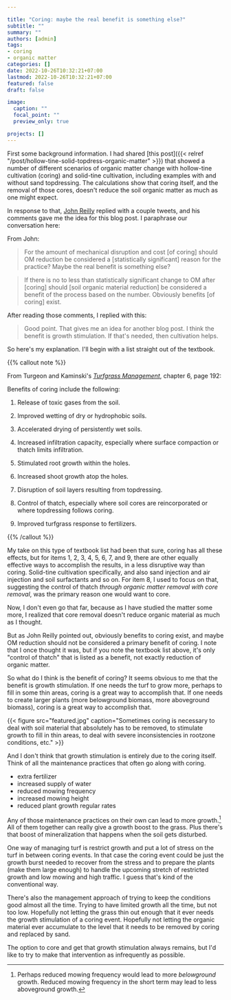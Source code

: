 ```yaml
---

title: "Coring: maybe the real benefit is something else?"
subtitle: ""
summary: ""
authors: [admin]
tags: 
- coring
- organic matter
categories: []
date: 2022-10-26T10:32:21+07:00
lastmod: 2022-10-26T10:32:21+07:00
featured: false
draft: false

image:
  caption: ""
  focal_point: ""
  preview_only: true

projects: []
---
```


First some background information. I had shared [this post]({{< relref "/post/hollow-tine-solid-topdress-organic-matter" >}}) that showed a number of different scenarios of organic matter change with hollow-tine cultivation (coring) and solid-tine cultivation, including examples with and without sand topdressing. The calculations show that coring itself, and the removal of those cores, doesn't reduce the soil organic matter as much as one might expect.

In response to that, [John Reilly](https://twitter.com/turfmonkeyboy/status/1577685394702868483) replied with a couple tweets, and his comments gave me the idea for this blog post. I paraphrase our conversation here:

From John:

> For the amount of mechanical disruption and cost [of coring] should OM reduction be considered a [statistically significant] reason for the practice? Maybe the real benefit is something else?

> If there is no to less than statistically significant change to OM after [coring] should [soil organic material reduction] be considered a benefit of the process based on the number. Obviously benefits [of coring] exist.

After reading those comments, I replied with this:

> Good point. That gives me an idea for another blog post. I think the benefit is growth stimulation. If that's needed, then cultivation helps.

So here's my explanation. I'll begin with a list straight out of the textbook. 

{{% callout note %}}

From Turgeon and Kaminski's [*Turfgrass Management*](https://turfpath.com/book/), chapter 6, page 192:

Benefits of coring include the following:

1. Release of toxic gases from the soil.

2. Improved wetting of dry or hydrophobic soils.

3. Accelerated drying of persistently wet soils.

4. Increased infiltration capacity, especially where surface compaction or thatch limits infiltration.

5. Stimulated root growth within the holes.

6. Increased shoot growth atop the holes.

7. Disruption of soil layers resulting from topdressing.

8. Control of thatch, especially where soil cores are reincorporated or where topdressing follows coring.

9. Improved turfgrass response to fertilizers.

{{% /callout %}}

My take on this type of textbook list had been that sure, coring has all these effects, but for items 1, 2, 3, 4, 5, 6, 7, and 9, there are other equally effective ways to accomplish the results, in a less disruptive way than coring. Solid-tine cultivation specifically, and also sand injection and air injection and soil surfactants and so on. For item 8, I used to focus on that, suggesting the control of thatch *through organic matter removal with core removal*, was the primary reason one would want to core. 

Now, I don't even go that far, because as I have studied the matter some more, I realized that core removal doesn't reduce organic material as much as I thought.

But as John Reilly pointed out, obviously benefits to coring exist, and maybe OM reduction should not be considered a primary benefit of coring. I note that I once thought it was, but if you note the textbook list above, it's only "control of thatch" that is listed as a benefit, not exactly reduction of organic matter.

So what do I think is the benefit of coring? It seems obvious to me that the benefit is growth stimulation. If one needs the turf to grow more, perhaps to fill in some thin areas, coring is a great way to accomplish that. If one needs to create larger plants (more belowground biomass, more aboveground biomass), coring is a great way to accomplish that. 

{{< figure src="featured.jpg" caption="Sometimes coring is necessary to deal with soil material that absolutely has to be removed, to stimulate growth to fill in thin areas, to deal with severe inconsistencies in rootzone conditions, etc." >}}

And I don't think that growth stimulation is entirely due to the coring itself. Think of all the maintenance practices that often go along with coring. 

* extra fertilizer
* increased supply of water
* reduced mowing frequency
* increased mowing height
* reduced plant growth regular rates

Any of those maintenance practices on their own can lead to more growth.[^1] All of them together can really give a growth boost to the grass. Plus there's that boost of mineralization that happens when the soil gets disturbed.

[^1]: Perhaps reduced mowing frequency would lead to more *belowground* growth. Reduced mowing frequency in the short term may lead to less aboveground growth.

One way of managing turf is restrict growth and put a lot of stress on the turf in between coring events. In that case the coring event could be just the growth burst needed to recover from the stress and to prepare the plants (make them large enough) to handle the upcoming stretch of restricted growth and low mowing and high traffic. I guess that's kind of the conventional way. 

There's also the management approach of trying to keep the conditions good almost all the time. Trying to have limited growth all the time, but not too low. Hopefully not letting the grass thin out enough that it ever needs the growth stimulation of a coring event. Hopefully not letting the organic material ever accumulate to the level that it needs to be removed by coring and replaced by sand. 

The option to core and get that growth stimulation always remains, but I'd like to try to make that intervention as infrequently as possible. 

